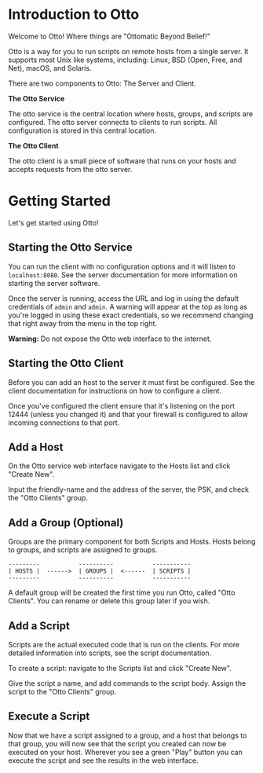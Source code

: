 # Introduction to Otto

Welcome to Otto! Where things are "Ottomatic Beyond Belief!"

Otto is a way for you to run scripts on remote hosts from a single server. It supports most Unix like systems, including: Linux, BSD (Open, Free, and Net), macOS, and Solaris.

There are two components to Otto: The Server and Client.

**The Otto Service**

The otto service is the central location where hosts, groups, and scripts are configured. The otto server connects to clients
to run scripts. All configuration is stored in this central location.

**The Otto Client**

The otto client is a small piece of software that runs on your hosts and accepts requests from the otto server.

# Getting Started

Let's get started using Otto!

## Starting the Otto Service

You can run the client with no configuration options and it will listen to `localhost:8080`. See the server documentation for more information on starting the server software.

Once the server is running, access the URL and log in using the default credentials of `admin` and `admin`. A warning will appear at the top as long as you're logged in using these exact credentials, so we recommend changing that right away from the menu in the top right.

**Warning:** Do not expose the Otto web interface to the internet.

## Starting the Otto Client

Before you can add an host to the server it must first be configured. See the client documentation for instructions on how to configure a client.

Once you've configured the client ensure that it's listening on the port 12444 (unless you changed it) and that your firewall is configured to allow incoming connections to that port.

## Add a Host

On the Otto service web interface navigate to the Hosts list and click "Create New".

Input the friendly-name and the address of the server, the PSK, and check the "Otto Clients" group.

## Add a Group (Optional)

Groups are the primary component for both Scripts and Hosts. Hosts belong to groups, and scripts are assigned to groups.

```
---------           ----------           -----------
| HOSTS |  ------>  | GROUPS |  <------  | SCRIPTS |
---------           ----------           -----------
```

A default group will be created the first time you run Otto, called "Otto Clients". You can rename or delete this group later if you wish.

## Add a Script

Scripts are the actual executed code that is run on the clients. For more detailed information into scripts, see the script documentation.

To create a script: navigate to the Scripts list and click "Create New".

Give the script a name, and add commands to the script body. Assign the script to the "Otto Clients" group.

## Execute a Script

Now that we have a script assigned to a group, and a host that belongs to that group, you will now see that the script you created can now be executed on your host. Wherever you see a green "Play" button you can execute the script and see the results in the web interface.
